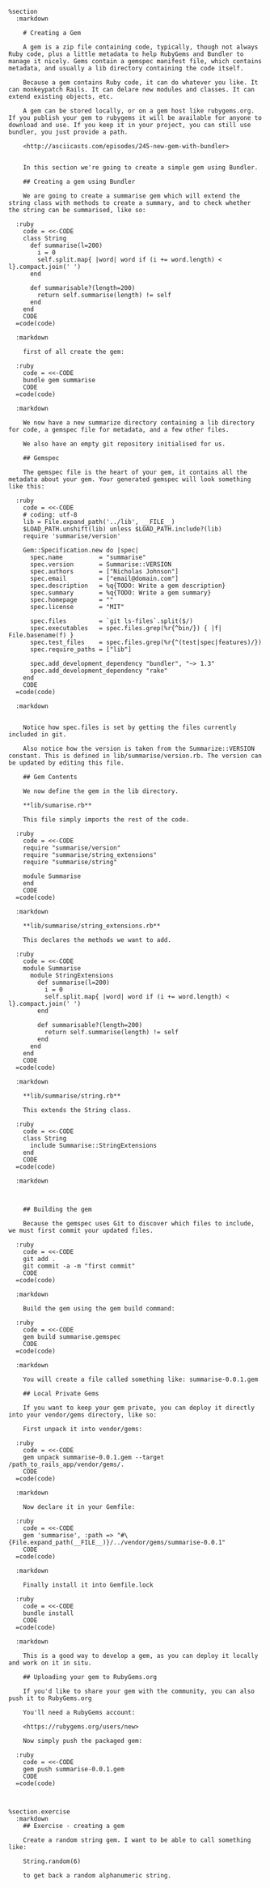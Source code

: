     %section
      :markdown

        # Creating a Gem

        A gem is a zip file containing code, typically, though not always Ruby code, plus a little metadata to help RubyGems and Bundler to manage it nicely. Gems contain a gemspec manifest file, which contains metadata, and usually a lib directory containing the code itself.

        Because a gem contains Ruby code, it can do whatever you like. It can monkeypatch Rails. It can delare new modules and classes. It can extend existing objects, etc.

        A gem can be stored locally, or on a gem host like rubygems.org. If you publish your gem to rubygems it will be available for anyone to download and use. If you keep it in your project, you can still use bundler, you just provide a path.

        <http://asciicasts.com/episodes/245-new-gem-with-bundler>


        In this section we're going to create a simple gem using Bundler.

        ## Creating a gem using Bundler

        We are going to create a summarise gem which will extend the string class with methods to create a summary, and to check whether the string can be summarised, like so:

      :ruby
        code = <<-CODE
        class String
          def summarise(l=200)
            i = 0
            self.split.map{ |word| word if (i += word.length) < l}.compact.join(' ')
          end

          def summarisable?(length=200)
            return self.summarise(length) != self
          end
        end
        CODE
      =code(code)

      :markdown

        first of all create the gem:

      :ruby
        code = <<-CODE
        bundle gem summarise
        CODE
      =code(code)

      :markdown

        We now have a new summarize directory containing a lib directory for code, a gemspec file for metadata, and a few other files.

        We also have an empty git repository initialised for us.

        ## Gemspec

        The gemspec file is the heart of your gem, it contains all the metadata about your gem. Your generated gemspec will look something like this:

      :ruby
        code = <<-CODE
        # coding: utf-8
        lib = File.expand_path('../lib', __FILE__)
        $LOAD_PATH.unshift(lib) unless $LOAD_PATH.include?(lib)
        require 'summarise/version'

        Gem::Specification.new do |spec|
          spec.name          = "summarise"
          spec.version       = Summarise::VERSION
          spec.authors       = ["Nicholas Johnson"]
          spec.email         = ["email@domain.com"]
          spec.description   = %q{TODO: Write a gem description}
          spec.summary       = %q{TODO: Write a gem summary}
          spec.homepage      = ""
          spec.license       = "MIT"

          spec.files         = `git ls-files`.split($/)
          spec.executables   = spec.files.grep(%r{^bin/}) { |f| File.basename(f) }
          spec.test_files    = spec.files.grep(%r{^(test|spec|features)/})
          spec.require_paths = ["lib"]

          spec.add_development_dependency "bundler", "~> 1.3"
          spec.add_development_dependency "rake"
        end
        CODE
      =code(code)

      :markdown


        Notice how spec.files is set by getting the files currently included in git.

        Also notice how the version is taken from the Summarize::VERSION constant. This is defined in lib/summarise/version.rb. The version can be updated by editing this file.

        ## Gem Contents

        We now define the gem in the lib directory.

        **lib/sumarise.rb**

        This file simply imports the rest of the code.

      :ruby
        code = <<-CODE
        require "summarise/version"
        require "summarise/string_extensions"
        require "summarise/string"

        module Summarise
        end
        CODE
      =code(code)

      :markdown

        **lib/summarise/string_extensions.rb**

        This declares the methods we want to add.

      :ruby
        code = <<-CODE
        module Summarise
          module StringExtensions
            def summarise(l=200)
              i = 0
              self.split.map{ |word| word if (i += word.length) < l}.compact.join(' ')
            end

            def summarisable?(length=200)
              return self.summarise(length) != self
            end
          end
        end
        CODE
      =code(code)

      :markdown

        **lib/summarise/string.rb**

        This extends the String class.

      :ruby
        code = <<-CODE
        class String
          include Summarise::StringExtensions
        end
        CODE
      =code(code)

      :markdown



        ## Building the gem

        Because the gemspec uses Git to discover which files to include, we must first commit your updated files.

      :ruby
        code = <<-CODE
        git add .
        git commit -a -m "first commit"
        CODE
      =code(code)

      :markdown

        Build the gem using the gem build command:

      :ruby
        code = <<-CODE
        gem build summarise.gemspec
        CODE
      =code(code)

      :markdown

        You will create a file called something like: summarise-0.0.1.gem

        ## Local Private Gems

        If you want to keep your gem private, you can deploy it directly into your vendor/gems directory, like so:

        First unpack it into vendor/gems:

      :ruby
        code = <<-CODE
        gem unpack summarise-0.0.1.gem --target /path_to_rails_app/vendor/gems/.
        CODE
      =code(code)

      :markdown

        Now declare it in your Gemfile:

      :ruby
        code = <<-CODE
        gem 'summarise', :path => "#\{File.expand_path(__FILE__)}/../vendor/gems/summarise-0.0.1"
        CODE
      =code(code)

      :markdown

        Finally install it into Gemfile.lock

      :ruby
        code = <<-CODE
        bundle install
        CODE
      =code(code)

      :markdown

        This is a good way to develop a gem, as you can deploy it locally and work on it in situ.

        ## Uploading your gem to RubyGems.org

        If you'd like to share your gem with the community, you can also push it to RubyGems.org

        You'll need a RubyGems account:

        <https://rubygems.org/users/new>

        Now simply push the packaged gem:

      :ruby
        code = <<-CODE
        gem push summarise-0.0.1.gem
        CODE
      =code(code)



    %section.exercise
      :markdown
        ## Exercise - creating a gem

        Create a random string gem. I want to be able to call something like:

        String.random(6)

        to get back a random alphanumeric string.
